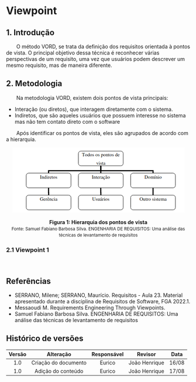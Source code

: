 # Viewpoint

## 1. Introdução
<p>&emsp;&emsp;O método VORD, se trata da definição dos requisitos orientada à pontos de vista. O principal objetivo dessa técnica é reconhecer várias perspectivas de um requisito, uma vez que usuários podem descrever um mesmo requisito, mas de maneira diferente.</p>

## 2. Metodologia
<p>&emsp;&emsp;Na metodologia VORD, existem dois pontos de vista principais:</p>

- Interação (ou diretos), que interagem diretamente com o sistema.
- Indiretos, que são aqueles usuários que possuem interesse no sistema mas não tem contato direto com o software

<p>&emsp;&emsp;Após identificar os pontos de vista, eles são agrupados de acordo com a hierarquia.</p>
<center>

![Figura hierarquia dos pontos de vista](../../assets/VORD/hierarquia-pv.PNG)
</center>
<figcaption align='center'>
    <b>Figura 1: Hierarquia dos pontos de vista</b>
    <br><small>Fonte: Samuel Fabiano Barbosa Silva. ENGENHARIA DE REQUISITOS:
Uma análise das técnicas de levantamento de requisitos</small>
</figcaption>

### 2.1 Viewpoint 1
<p>&emsp;&emsp;</p>


## Referências
- SERRANO, Milene; SERRANO, Maurício. Requisitos - Aula 23. Material apresentado durante a disciplina de Requisitos de Software, FGA 2022.1.
- Messaoudi M. Requirements Engineering Through Viewpoints.
- Samuel Fabiano Barbosa Silva. ENGENHARIA DE REQUISITOS: Uma análise das técnicas de levantamento de requisitos

## Histórico de versões

| Versão |                Alteração               | Responsável |         Revisor        |  Data |
|:------:|:--------------------------------------:|:-----------:|:----------------------:|:-----:|
|   1.0  | Criação do documento           |    Eurico  | João Henrique | 16/08 |
|   1.0  | Adição do conteúdo           |    Eurico  | João Henrique | 17/08 |